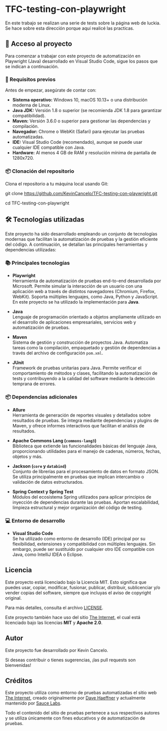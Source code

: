 # TFC-testing-con-playwright
En este trabajo se realizan una serie de tests sobre la página web de luckia. Se hace sobre esta dirección porque aquí realicé las practicas.

## 🚀 Acceso al proyecto

Para comenzar a trabajar con este proyecto de automatización en Playwright (Java) desarrollado en Visual Studio Code, sigue los pasos que se indican a continuación.

### 🔧 Requisitos previos

Antes de empezar, asegúrate de contar con:

- **Sistema operativo:** Windows 10, macOS 10.13+ o una distribución moderna de Linux.
- **Java JDK:** Versión 1.8 o superior (se recomienda JDK 1.8 para garantizar compatibilidad).
- **Maven:** Versión 3.6.0 o superior para gestionar las dependencias y compilación.
- **Navegador:** Chrome o WebKit (Safari) para ejecutar las pruebas automatizadas.
- **IDE:** Visual Studio Code (recomendado), aunque se puede usar cualquier IDE compatible con Java.
- **Hardware:** Al menos 4 GB de RAM y resolución mínima de pantalla de 1280x720.

### 📦 Clonación del repositorio

Clona el repositorio a tu máquina local usando Git:

git clone https://github.com/KevinCancelo/TFC-testing-con-playwright.git

cd TFC-testing-con-playwright

## 🛠️ Tecnologías utilizadas

Este proyecto ha sido desarrollado empleando un conjunto de tecnologías modernas que facilitan la automatización de pruebas y la gestión eficiente del código. A continuación, se detallan las principales herramientas y dependencias utilizadas:

### 📚 Principales tecnologías

- **Playwright**  
  Herramienta de automatización de pruebas end-to-end desarrollada por Microsoft. Permite simular la interacción de un usuario con una aplicación web a través de distintos navegadores (Chromium, Firefox, WebKit). Soporta múltiples lenguajes, como Java, Python y JavaScript. En este proyecto se ha utilizado la implementación para **Java**.

- **Java**  
  Lenguaje de programación orientado a objetos ampliamente utilizado en el desarrollo de aplicaciones empresariales, servicios web y automatización de pruebas.

- **Maven**  
  Sistema de gestión y construcción de proyectos Java. Automatiza tareas como la compilación, empaquetado y gestión de dependencias a través del archivo de configuración `pom.xml`.

- **JUnit**  
  Framework de pruebas unitarias para Java. Permite verificar el comportamiento de métodos y clases, facilitando la automatización de tests y contribuyendo a la calidad del software mediante la detección temprana de errores.

### 📦 Dependencias adicionales

- **Allure**  
  Herramienta de generación de reportes visuales y detallados sobre resultados de pruebas. Se integra mediante dependencias y plugins de Maven, y ofrece informes interactivos que facilitan el análisis de resultados.

- **Apache Commons Lang (`commons-lang3`)**  
  Biblioteca que extiende las funcionalidades básicas del lenguaje Java, proporcionando utilidades para el manejo de cadenas, números, fechas, objetos y más.

- **Jackson (`core` y `databind`)**  
  Conjunto de librerías para el procesamiento de datos en formato JSON. Se utiliza principalmente en pruebas que implican intercambio o validación de datos estructurados.

- **Spring Context y Spring Test**  
  Módulos del ecosistema Spring utilizados para aplicar principios de inyección de dependencias durante las pruebas. Aportan escalabilidad, limpieza estructural y mejor organización del código de testing.

### 💻 Entorno de desarrollo

- **Visual Studio Code**  
  Se ha utilizado como entorno de desarrollo (IDE) principal por su flexibilidad, extensiones y compatibilidad con múltiples lenguajes. Sin embargo, puede ser sustituido por cualquier otro IDE compatible con Java, como IntelliJ IDEA o Eclipse.

## Licencia

Este proyecto está licenciado bajo la Licencia MIT. Esto significa que puedes usar, copiar, modificar, fusionar, publicar, distribuir, sublicenciar y/o vender copias del software, siempre que incluyas el aviso de copyright original.

Para más detalles, consulta el archivo [LICENSE](./LICENSE).

Este proyecto también hace uso del sitio [The Internet](https://the-internet.herokuapp.com), el cual está licenciado bajo las licencias **MIT** y **Apache 2.0**.

## Autor

Este proyecto fue desarrollado por Kevin Cancelo.

Si deseas contribuir o tienes sugerencias, ¡las pull requests son bienvenidas!

## Créditos

Este proyecto utiliza como entorno de pruebas automatizadas el sitio web [The Internet](https://the-internet.herokuapp.com), creado originalmente por [Dave Haeffner](https://github.com/tourdedave) y actualmente mantenido por [Sauce Labs](https://github.com/saucelabs/the-internet).

Todo el contenido del sitio de pruebas pertenece a sus respectivos autores y se utiliza únicamente con fines educativos y de automatización de pruebas.
